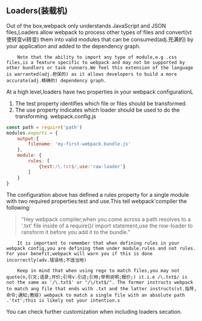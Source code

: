 ## Loaders(装载机)
Out of the box,webpack only understands JavaScript and JSON files,Loaders allow webpack to process other types of files and convert(vt使转变vi转变) them into valid modules that can be consumed(adj.充满的) by your application and added to the dependency graph.
```
	Note that the ability to import any type of module,e.g .css files,is a feature specific to webpack and may not be supported by other bundlers or task runners.We feel this extension of the language is warranted(adj.担保的) as it allows developers to build a more accurate(adj.精确的) dependency graph.
```
At a high level,loaders have two properties in your webpack configurationL
1. The test property identifies which file or files should be transformed.
2. The use property indicates which loader should be used to do the transforming.
webpack.config.js
```js
const path = require('path')
modules.exports = {
	output:{
		filename: 'my-first-webpack.bundle.js'
	},
	module: {
		rules: [
			{test:/\.txt$/,use:'raw-loader'}
		]
	}
}
```
The configuration above has defined a rules property for a single module with two required properties:test and use.This tell webpack'compiler the following:

>"Hey webpack compiler,when you come across a path resolves to a '.txt' file inside of a require()/ import statement,use the row-loader to ransform it before you add it to the bundle."
```
	It is important to remember that when defining rules in your webpack config,you are defining them under module.rules and not rules. For your benefit,webpack will warn you if this is done incorrectly(adv.错误地;不适当地)

```
```
	Keep in mind that when using regx to match files,you may not quote(n,引文;语录;开价;引号v.引述;引用;举例说明;报价;) it.i.e /\.txt$/ is not the same as '/\.txt$' or "/\/txt$/". The former instructs webpack to match ang file that ends with .txt and the latter instructs(vt.指导,命令;通知;教授) webpack to match a single file with an absolute path .'txt';this is likely not your intention.s
```
You can check further customization when including loaders secation.